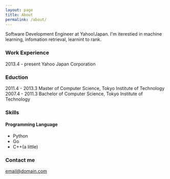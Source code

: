 ```yaml
---
layout: page
title: About
permalink: /about/
---
```


Software Development Engineer at Yahoo!Japan.
I'm iterestied in machine learning, infomation retrieval, learnint to rank.


### Work Experience
2013.4 - present Yahoo Japan Corporation

### Eduction
2011.4 - 2013.3 Master of Computer Science, Tokyo Institute of Technology
2007.4 - 2011.3 Bachelor of Computer Science, Tokyo Institute of Technology

### Skills

#### Programming Language
- Python
- Go
- C++(a little)

### Contact me

[email@domain.com](mailto:email@domain.com)
